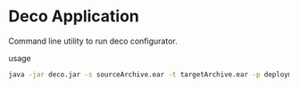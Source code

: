 # Deco Application

Command line utility to run deco configurator.

usage
~~~bash
java -jar deco.jar -s sourceArchive.ear -t targetArchive.ear -p deployment-plan.xml
~~~
